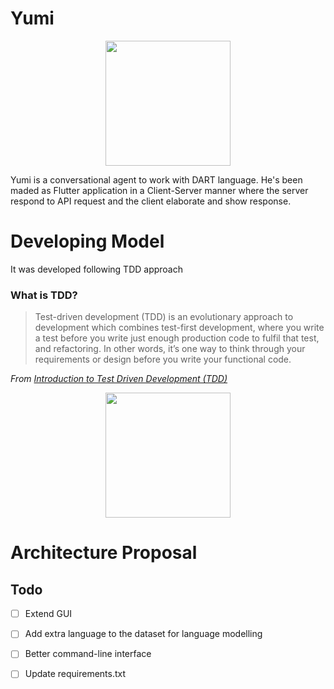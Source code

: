 # Yumi
<p align="center">
<img src="image/logo.png" data-canonical-src="https://user-images.githubusercontent.com/16319829/79087218-ef769280-7d81-11ea-93d6-a81ea2a7474e.png" width="200" />
</p>

Yumi is a conversational agent to work with DART language.
He's been maded as Flutter application in a Client-Server manner where the server respond to API request and the client elaborate and show response.

# Developing Model
It was developed following TDD approach
### What is TDD?

> Test-driven development (TDD) is an evolutionary approach to development
which combines test-first development, where you write a test before you write
just enough production code to fulfil that test, and refactoring. In other words,
it’s one way to think through your requirements
or design before you write your functional code.

*From [Introduction to Test Driven Development (TDD)](https://agiledata.org/essays/tdd.html)*

<p align="center">
<img src="image/tdd.png" data-canonical-src="https://user-images.githubusercontent.com/16319829/79087218-ef769280-7d81-11ea-93d6-a81ea2a7474e.png" width="200" />
</p>

# Architecture Proposal

## Todo
- [ ] Extend GUI
- [ ] Add extra language to the dataset for language modelling
- [ ] Better command-line interface
- [ ] Update requirements.txt

